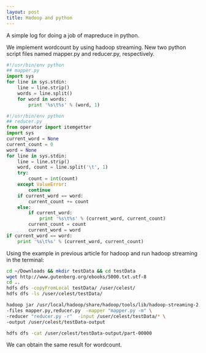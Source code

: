 ```yaml
---
layout: post
title: Hadoop and python
---
```


A simple log for doing a job of mapreduce in python.

We implement wordcount by using hadoop streaming. New two python script files named mapper.py and reducer.py, respectively.

```python
#!/usr/bin/env python
## mapper.py
import sys
for line in sys.stdin:
    line = line.strip()
    words = line.split()
    for word in words:
        print '%s\t%s' % (word, 1)
```

```python
#!/usr/bin/env python
## reducer.py
from operator import itemgetter
import sys
current_word = None
current_count = 0
word = None
for line in sys.stdin:
    line = line.strip()
    word, count = line.split('\t', 1)
    try:
        count = int(count)
    except ValueError:
        continue
    if current_word == word:
        current_count += count
    else:
        if current_word:
            print '%s\t%s' % (current_word, current_count)
        current_count = count
        current_word = word
if current_word == word:
    print '%s\t%s' % (current_word, current_count)
```

Using the example in previous article for hadoop and run hadoop streaming in the terminal:
```bash
cd ~/Downloads && mkdir testData && cd testData
wget http://www.gutenberg.org/ebooks/5000.txt.utf-8
cd ..
hdfs dfs -copyFromLocal testData/ /user/celest/
hdfs dfs -ls /user/celest/testData/

hadoop jar /usr/local/hadoop/share/hadoop/tools/lib/hadoop-streaming-2.6.0.jar \
-files mapper.py,reducer.py  -mapper "mapper.py -m" \
-reducer "reducer.py -r"  -input /user/celest/testData/* \
-output /user/celest/testData-output

hdfs dfs -cat /user/celest/testData-output/part-00000
```

We can obtain the same result for wordcount.

